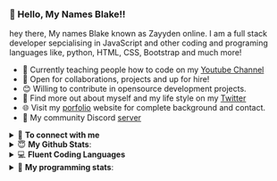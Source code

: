 
### 👋 Hello, My Names Blake!!

hey there, My names Blake known as Zayyden online. I am a full stack developer sepcialising in JavaScript and other coding and programing languages like, python, HTML, CSS, Bootstrap and much more! 

- 👨 Currently teaching people how to code on my [Youtube Channel](https://youtube.com/ZaydenTheDeveloper)
- 🤝 Open for collaborations, projects and up for hire!
- 😊 Willing to contribute in opensource development projects.
- 👨 Find more out about myself and my life style on my [Twitter](https://twitter.com/ZaydenHimself)
- 🌐 Visit my [porfolio](https://zayden.me) website for complete background and contact.
- 👋 My community Discord [server](https://discord.gg/9fuNWS7)

<details>
<summary>🤝 <b>To connect with me</b></summary>

<p align = "center">

  [<img src ="https://img.shields.io/badge/discord-%237289DA.svg?&style=for-the-badge&logo=discord&logoColor=white2">](https://discord.gg/9fuNWS7)
  [<img src="https://img.shields.io/badge/twitter-%231DA1F2.svg?&style=for-the-badge&logo=twitter&logoColor=white" />](https://twitter.com/ZaydenHimself) 
  [<img src = "https://img.shields.io/badge/instagram-%23E4405F.svg?&style=for-the-badge&logo=instagram&logoColor=white">](https://www.instagram.com/ZaydenHimself/)
 [<img src = "https://img.shields.io/badge/youtube-%23FF0000.svg?&style=for-the-badge&logo=youtube&logoColor=white">](https://youtube.com/ZaydenTheDeveloper)
</p>

</details>

<details>
 <summary>😇 <b>My Github Stats</b>: </summary>
<p align = "center">
  <img src = "https://github-readme-stats.vercel.app/api?username=Zayyden&show_icons=true&theme=tokyonight&line_height=27">
  <img src = "https://github-readme-stats.vercel.app/api/top-langs/?username=Zayyden&theme=tokyonight">
</p>


</details>

<details>
<summary>💻 <b>Fluent Coding Languages</b></summary>

<p align = "left">

<img src ="https://img.shields.io/badge/javascript%20-%23323330.svg?&style=for-the-badge&logo=javascript&logoColor=%23F7DF1E">
<img src ="https://img.shields.io/badge/node.js%20-%2343853D.svg?&style=for-the-badge&logo=node.js&logoColor=white">
<img src ="https://img.shields.io/badge/html5%20-%23E34F26.svg?&style=for-the-badge&logo=html5&logoColor=white">
<img src = "https://img.shields.io/badge/css3%20-%231572B6.svg?&style=for-the-badge&logo=css3&logoColor=whit">
<img src = "https://img.shields.io/badge/python%20-%2314354C.svg?&style=for-the-badge&logo=python&logoColor=white">
<img src = "https://img.shields.io/badge/vuejs%20-%2335495e.svg?&style=for-the-badge&logo=vue.js&logoColor=%234FC08D">
<img src = "https://img.shields.io/badge/MongoDB-%234ea94b.svg?&style=for-the-badge&logo=mongodb&logoColor=white">

</p>

</details>

<details> 
 <summary>🤖 <b>My programming stats</b>: </summary>
<br>
<!--START_SECTION:waka-->




<!--END_SECTION:waka-->
</details>



